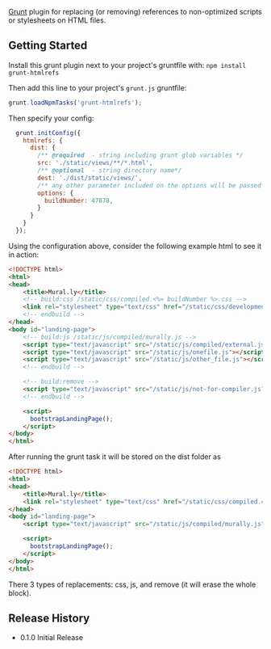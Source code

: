 [Grunt][grunt] plugin for replacing (or removing) references to non-optimized scripts or stylesheets on HTML files.

## Getting Started

Install this grunt plugin next to your project's gruntfile with: `npm install grunt-htmlrefs`

Then add this line to your project's `grunt.js` gruntfile:

```javascript
grunt.loadNpmTasks('grunt-htmlrefs');
```

Then specify your config:

```javascript
  grunt.initConfig({
    htmlrefs: {
      dist: {
        /** @required  - string including grunt glob variables */
        src: './static/views/**/*.html',
        /** @optional  - string directory name*/
        dest: './dist/static/views/',
        /** any other parameter included on the options will be passed for template evaluation */
        options: {
          buildNumber: 47878,
        }
      }
    }
  });
```

Using the configuration above, consider the following example html to see it in action:

```html
<!DOCTYPE html>
<html>
<head>
    <title>Mural.ly</title>
    <!-- build:css /static/css/compiled.<%= buildNumber %>.css -->
    <link rel="stylesheet" type="text/css" href="/static/css/development.css" />
    <!-- endbuild -->
</head>
<body id="landing-page">
    <!-- build:js /static/js/compiled/murally.js -->
    <script type="text/javascript" src="/static/js/compiled/external.js"></script>
    <script type="text/javascript" src="/static/js/onefile.js"></script>
    <script type="text/javascript" src="/static/js/other_file.js"></script>
    <!-- endbuild -->

    <!-- build:remove -->
    <script type="text/javascript" src="/static/js/not-for-compiler.js?v=1355D6D2D38"></script>
    <!-- endbuild -->

    <script>
      bootstrapLandingPage();
    </script>
</body>
</html>
```

After running the grunt task it will be stored on the dist folder as

```html
<!DOCTYPE html>
<html>
<head>
    <title>Mural.ly</title>
    <link rel="stylesheet" type="text/css" href="/static/css/compiled.47878.css" />
</head>
<body id="landing-page">
    <script type="text/javascript" src="/static/js/compiled/murally.js"></script>

    <script>
      bootstrapLandingPage();
    </script>
</body>
</html>
```

There 3 types of replacements: css, js, and remove (it will erase the whole block).

[grunt]: https://github.com/cowboy/grunt

## Release History
* 0.1.0 Initial Release
